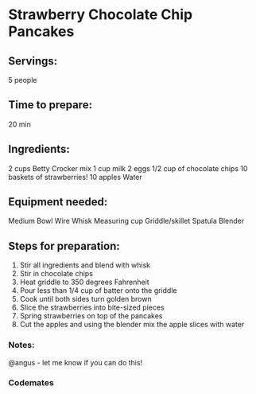 # Strawberry Chocolate Chip Pancakes

## Servings: 
5 people

## Time to prepare: 
20 min

## Ingredients:
2 cups Betty Crocker mix
1 cup milk
2 eggs
1/2 cup of chocolate chips
10 baskets of strawberries! 
10 apples
Water


## Equipment needed:
Medium Bowl
Wire Whisk
Measuring cup
Griddle/skillet
Spatula
Blender

## Steps for preparation:
1. Stir all ingredients and blend with whisk
2. Stir in chocolate chips
3. Heat griddle to 350 degrees Fahrenheit
4. Pour less than 1/4 cup of batter onto the griddle
5. Cook until both sides turn golden brown
6. Slice the strawberries into bite-sized pieces
7. Spring strawberries on top of the pancakes
8. Cut the apples and using the blender mix the apple slices with water


### Notes:

@angus - let me know if you can do this!

### Codemates #
